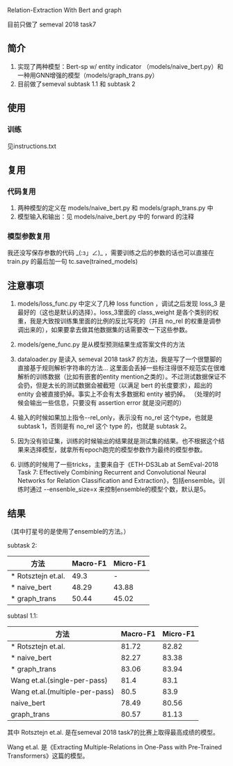 Relation-Extraction With Bert and graph

目前只做了 semeval 2018 task7

## 简介 
1. 实现了两种模型：Bert-sp w/ entity indicator （models/naive_bert.py）和一种用GNN增强的模型（models/graph_trans.py）
2. 目前做了semeval subtask 1.1 和 subtask 2

## 使用

### 训练 
见instructions.txt

## 复用

### 代码复用
1. 两种模型的定义在 models/naive_bert.py 和 models/graph_trans.py 中
2. 模型输入和输出：见 models/naive_bert.py 中的 forward 的注释

### 模型参数复用
我还没写保存参数的代码 \_(:з」∠)\_ ，需要训练之后的参数的话也可以直接在 train.py 的最后加一句 tc.save(trained_models)

## 注意事项
1. models/loss_func.py 中定义了几种 loss function ，调试之后发现 loss_3 是最好的（这也是默认的选择）。loss_3里面的 class_weight 是各个类别的权重，我是大致按训练集里面的比例的反比写死的（并且 no_rel 的权重是调参调出来的），如果要拿去做其他数据集的话需要改一下这些参数。

2. models/gene_func.py 是从模型预测结果生成答案文件的方法

3. dataloader.py 是读入 semeval 2018 task7 的方法，我是写了一个很蹩脚的直接基于规则解析字符串的方法... 这里面会丢掉一些标注得很不规范实在很难解析的训练数据（比如有嵌套的entity mention之类的）。不过测试数据保证不会扔，但是太长的测试数据会被截短（以满足 bert 的长度要求），超出的 entity 会被直接扔掉。事实上不会有太多数据和 entity 被扔掉。
（处理的时候会输出一些信息，只要没有 assertion error 就是没问题的）

4. 输入的时候如果加上指令--rel_only，表示没有 no_rel 这个type，也就是 subtask 1，否则是有 no_rel 这个 type 的，也就是 subtask 2。

5. 因为没有验证集，训练的时候输出的结果就是测试集的结果。也不根据这个结果来选择模型，就拿所有epoch跑完的模型参数作为最终的模型参数。

6. 训练的时候用了一些tricks，主要来自于《ETH-DS3Lab at SemEval-2018 Task 7: Effectively Combining Recurrent and Convolutional Neural Networks for Relation Classification and Extraction》，包括ensemble。训练时通过 --ensenble_size=x 来控制ensemble的模型个数，默认是5。


## 结果

（其中打星号的是使用了ensemble的方法。）

subtask 2:

方法                         | Macro-F1 | Micro-F1
-----------------------------|----------|-----------
* Rotsztejn et.al.           |  49.3  |  -
* naive_bert                 |  48.29 |  43.88
* graph_trans                |  50.44 |  45.02

subtasl 1.1:

方法                         | Macro-F1 | Micro-F1
-----------------------------|----------|-----------
* Rotsztejn et.al.           |  81.72 |  82.82
* naive_bert                 |  82.27 |  83.38
* graph_trans                |  83.06 |  83.94
Wang et.al.(single-per-pass) |  81.4  |  83.1
Wang et.al.(multiple-per-pass) |  80.5 |  83.9
naive_bert                   |  78.49 |  80.56
graph_trans                  |  80.57 |  81.13

其中 Rotsztejn et.al. 是在semeval 2018 task7的比赛上取得最高成绩的模型。

Wang et.al. 是《Extracting Multiple-Relations in One-Pass with Pre-Trained Transformers》这篇的模型。
 
